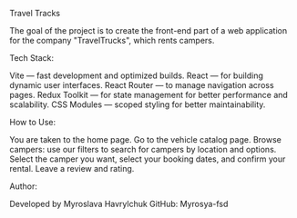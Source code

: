 Travel Tracks

The goal of the project is to create the front-end part of a web application for the company "TravelTrucks", which rents campers.

Tech Stack:

Vite — fast development and optimized builds.
React — for building dynamic user interfaces.
React Router — to manage navigation across pages.
Redux Toolkit — for state management for better performance and scalability.
CSS Modules — scoped styling for better maintainability.

How to Use:

You are taken to the home page.
Go to the vehicle catalog page.
Browse campers: use our filters to search for campers by location and options.
Select the camper you want, select your booking dates, and confirm your rental.
Leave a review and rating.

Author:

Developed by Myroslava Havrylchuk
GitHub: Myrosya-fsd
